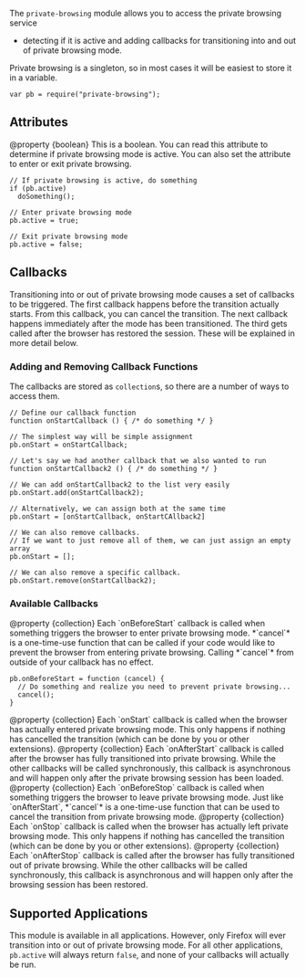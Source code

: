 <!-- contributed by Paul O’Shannessy [paul@oshannessy.com]  -->
<!-- edited by Noelle Murata [fiveinchpixie@gmail.com]  -->


The `private-browsing` module allows you to access the private browsing service
- detecting if it is active and adding callbacks for transitioning into and out
of private browsing mode.

Private browsing is a singleton, so in most cases it will be easiest to store it
in a variable.

    var pb = require("private-browsing");


## Attributes ##

<api name="active">
@property {boolean}
This is a boolean. You can read this attribute to determine if private browsing
mode is active. You can also set the attribute to enter or exit private
browsing.
</api>

    // If private browsing is active, do something
    if (pb.active)
      doSomething();
    
    // Enter private browsing mode
    pb.active = true;
    
    // Exit private browsing mode
    pb.active = false;


## Callbacks ##

Transitioning into or out of private browsing mode causes a set of callbacks to
be triggered. The first callback happens before the transition actually starts.
From this callback, you can cancel the transition. The next callback happens
immediately after the mode has been transitioned. The third gets called after
the browser has restored the session. These will be explained in more detail
below.


### Adding and Removing Callback Functions ###

The callbacks are stored as `collection`s, so there are a number of ways to
access them.

    // Define our callback function
    function onStartCallback () { /* do something */ }
    
    // The simplest way will be simple assignment
    pb.onStart = onStartCallback;

    // Let's say we had another callback that we also wanted to run
    function onStartCallback2 () { /* do something */ }
    
    // We can add onStartCallback2 to the list very easily
    pb.onStart.add(onStartCallback2);
    
    // Alternatively, we can assign both at the same time
    pb.onStart = [onStartCallback, onStartCAllback2]
    
    // We can also remove callbacks.
    // If we want to just remove all of them, we can just assign an empty array
    pb.onStart = [];
    
    // We can also remove a specific callback.
    pb.onStart.remove(onStartCallback2);


### Available Callbacks ###

<api name="onBeforeStart">
@property {collection}
Each `onBeforeStart` callback is called when something triggers the browser to
enter private browsing mode. *`cancel`* is a one-time-use function that can be
called if your code would like to prevent the browser from entering private
browsing. Calling *`cancel`* from outside of your callback has no effect.
</api>

    pb.onBeforeStart = function (cancel) {
      // Do something and realize you need to prevent private browsing...
      cancel();
    }

<api name="onStart">
@property {collection}
Each `onStart` callback is called when the browser has actually entered private
browsing mode. This only happens if nothing has cancelled the transition
(which can be done by you or other extensions).
</api>

<api name="onAfterStart">
@property {collection}
Each `onAfterStart` callback is called after the browser has fully transitioned
into private browsing. While the other callbacks will be called synchronously,
this callback is asynchronous and will happen only after the private browsing
session has been loaded.
</api>

<api name="onBeforeStop">
@property {collection}
Each `onBeforeStop` callback is called when something triggers the browser to
leave private browsing mode. Just like `onAfterStart`, *`cancel`* is a
one-time-use function that can be used to cancel the transition from private
browsing mode.
</api>

<api name="onStop">
@property {collection}
Each `onStop` callback is called when the browser has actually left private
browsing mode. This only happens if nothing has cancelled the transition
(which can be done by you or other extensions).
</api>

<api name="onAfterStop">
@property {collection}
Each `onAfterStop` callback is called after the browser has fully transitioned
out of private browsing. While the other callbacks will be called synchronously,
this callback is asynchronous and will happen only after the browsing session
has been restored.
</api>



## Supported Applications ##

This module is available in all applications. However, only Firefox will ever
transition into or out of private browsing mode. For all other applications,
`pb.active` will always return `false`, and none of your callbacks will actually
be run.

